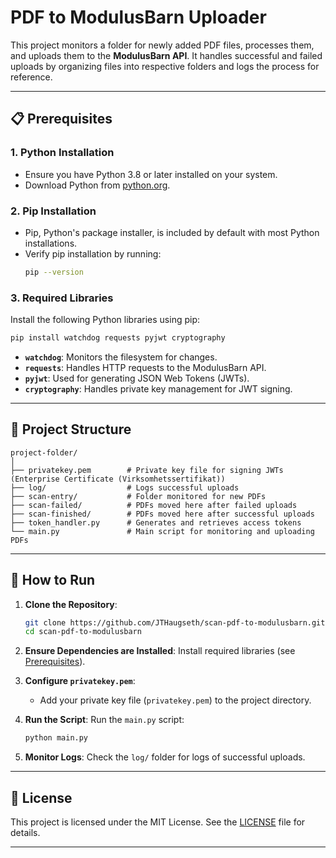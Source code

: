 
# PDF to ModulusBarn Uploader

This project monitors a folder for newly added PDF files, processes them, and uploads them to the **ModulusBarn API**. It handles successful and failed uploads by organizing files into respective folders and logs the process for reference.

---

## 📋 Prerequisites

### 1. **Python Installation**
- Ensure you have Python 3.8 or later installed on your system.
- Download Python from [python.org](https://www.python.org/downloads/).

### 2. **Pip Installation**
- Pip, Python's package installer, is included by default with most Python installations.
- Verify pip installation by running:
  ```bash
  pip --version
  ```

### 3. **Required Libraries**
Install the following Python libraries using pip:
```bash
pip install watchdog requests pyjwt cryptography
```

- **`watchdog`**: Monitors the filesystem for changes.
- **`requests`**: Handles HTTP requests to the ModulusBarn API.
- **`pyjwt`**: Used for generating JSON Web Tokens (JWTs).
- **`cryptography`**: Handles private key management for JWT signing.

---

## 📁 Project Structure

```plaintext
project-folder/
│
├── privatekey.pem        # Private key file for signing JWTs (Enterprise Certificate (Virksomhetssertifikat))
├── log/                  # Logs successful uploads
├── scan-entry/           # Folder monitored for new PDFs
├── scan-failed/          # PDFs moved here after failed uploads
├── scan-finished/        # PDFs moved here after successful uploads
├── token_handler.py      # Generates and retrieves access tokens
└── main.py               # Main script for monitoring and uploading PDFs
```

---

## 🚀 How to Run

1. **Clone the Repository**:
   ```bash
   git clone https://github.com/JTHaugseth/scan-pdf-to-modulusbarn.git
   cd scan-pdf-to-modulusbarn
   ```

2. **Ensure Dependencies are Installed**:
   Install required libraries (see [Prerequisites](#prerequisites)).

3. **Configure `privatekey.pem`**:
   - Add your private key file (`privatekey.pem`) to the project directory.

4. **Run the Script**:
   Run the `main.py` script:
   ```bash
   python main.py
   ```

5. **Monitor Logs**:
   Check the `log/` folder for logs of successful uploads.

---

## 📜 License

This project is licensed under the MIT License. See the [LICENSE](LICENSE) file for details.

---
